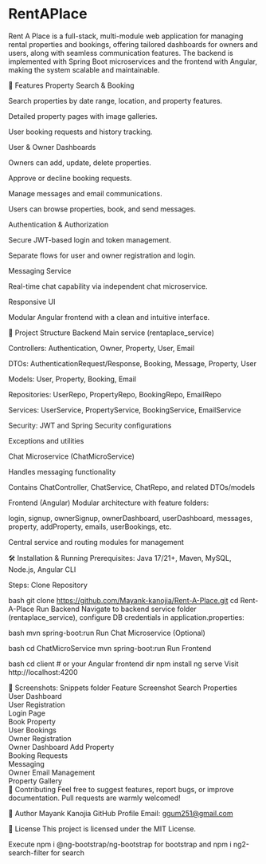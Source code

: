 # RentAPlace

Rent A Place is a full-stack, multi-module web application for managing rental properties and bookings, offering tailored dashboards for owners and users, along with seamless communication features. The backend is implemented with Spring Boot microservices and the frontend with Angular, making the system scalable and maintainable.

🚀 Features
Property Search & Booking

Search properties by date range, location, and property features.

Detailed property pages with image galleries.

User booking requests and history tracking.

User & Owner Dashboards

Owners can add, update, delete properties.

Approve or decline booking requests.

Manage messages and email communications.

Users can browse properties, book, and send messages.

Authentication & Authorization

Secure JWT-based login and token management.

Separate flows for user and owner registration and login.

Messaging Service

Real-time chat capability via independent chat microservice.

Responsive UI

Modular Angular frontend with a clean and intuitive interface.

📁 Project Structure
Backend
Main service (rentaplace_service)

Controllers: Authentication, Owner, Property, User, Email

DTOs: AuthenticationRequest/Response, Booking, Message, Property, User

Models: User, Property, Booking, Email

Repositories: UserRepo, PropertyRepo, BookingRepo, EmailRepo

Services: UserService, PropertyService, BookingService, EmailService

Security: JWT and Spring Security configurations

Exceptions and utilities

Chat Microservice (ChatMicroService)

Handles messaging functionality

Contains ChatController, ChatService, ChatRepo, and related DTOs/models

Frontend (Angular)
Modular architecture with feature folders:

login, signup, ownerSignup, ownerDashboard, userDashboard, messages, property, addProperty, emails, userBookings, etc.

Central service and routing modules for management

🛠️ Installation & Running
Prerequisites:
Java 17/21+, Maven, MySQL, Node.js, Angular CLI

Steps:
Clone Repository

bash
git clone https://github.com/Mayank-kanojia/Rent-A-Place.git
cd Rent-A-Place
Run Backend
Navigate to backend service folder (rentaplace_service), configure DB credentials in application.properties:

bash
mvn spring-boot:run
Run Chat Microservice (Optional)

bash
cd ChatMicroService
mvn spring-boot:run
Run Frontend

bash
cd client # or your Angular frontend dir
npm install
ng serve
Visit http://localhost:4200

📸 Screenshots: Snippets folder
Feature	Screenshot
Search Properties	
User Dashboard	
User Registration	
Login Page	
Book Property	
User Bookings	
Owner Registration	
Owner Dashboard	
Add Property	
Booking Requests	
Messaging	
Owner Email Management	
Property Gallery	
🤝 Contributing
Feel free to suggest features, report bugs, or improve documentation. Pull requests are warmly welcomed!

👤 Author
Mayank Kanojia
GitHub Profile
Email: ggum251@gmail.com

📄 License
This project is licensed under the MIT License.

Execute npm i @ng-bootstrap/ng-bootstrap for bootstrap
and npm i ng2-search-filter for search
